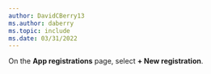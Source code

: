```yaml
---
author: DavidCBerry13
ms.author: daberry
ms.topic: include
ms.date: 03/31/2022
---
```

On the **App registrations** page, select **+ New registration**.